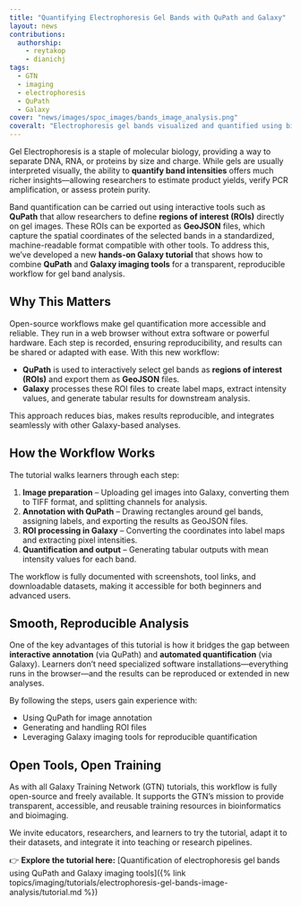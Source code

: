 ```yaml
---
title: "Quantifying Electrophoresis Gel Bands with QuPath and Galaxy"
layout: news
contributions:
  authorship:
    - reytakop
    - dianichj
tags:
  - GTN
  - imaging
  - electrophoresis
  - QuPath
  - Galaxy
cover: "news/images/spoc_images/bands_image_analysis.png"
coveralt: "Electrophoresis gel bands visualized and quantified using bioimaging workflows"
---
```


Gel Electrophoresis is a staple of molecular biology, providing a way to separate DNA, RNA, or proteins by size and charge. While gels are usually interpreted visually, the ability to **quantify band intensities** offers much richer insights—allowing researchers to estimate product yields, verify PCR amplification, or assess protein purity.

Band quantification can be carried out using interactive tools such as **QuPath** that allow researchers to define **regions of interest (ROIs)** directly on gel images. These ROIs can be exported as **GeoJSON** files, which capture the spatial coordinates of the selected bands in a standardized, machine-readable format compatible with other tools. To address this, we’ve developed a new **hands-on Galaxy tutorial** that shows how to combine **QuPath** and **Galaxy imaging tools** for a transparent, reproducible workflow for gel band analysis.

## Why This Matters
Open-source workflows make gel quantification more accessible and reliable. They run in a web browser without extra software or powerful hardware. Each step is recorded, ensuring reproducibility, and results can be shared or adapted with ease.
With this new workflow:

- **QuPath** is used to interactively select gel bands as **regions of interest (ROIs)** and export them as **GeoJSON** files.
- **Galaxy** processes these ROI files to create label maps, extract intensity values, and generate tabular results for downstream analysis.

This approach reduces bias, makes results reproducible, and integrates seamlessly with other Galaxy-based analyses.

## How the Workflow Works

The tutorial walks learners through each step:

1. **Image preparation** – Uploading gel images into Galaxy, converting them to TIFF format, and splitting channels for analysis.  
2. **Annotation with QuPath** – Drawing rectangles around gel bands, assigning labels, and exporting the results as GeoJSON files.  
3. **ROI processing in Galaxy** – Converting the coordinates into label maps and extracting pixel intensities.  
4. **Quantification and output** – Generating tabular outputs with mean intensity values for each band.  

The workflow is fully documented with screenshots, tool links, and downloadable datasets, making it accessible for both beginners and advanced users.

## Smooth, Reproducible Analysis

One of the key advantages of this tutorial is how it bridges the gap between **interactive annotation** (via QuPath) and **automated quantification** (via Galaxy). Learners don’t need specialized software installations—everything runs in the browser—and the results can be reproduced or extended in new analyses.

By following the steps, users gain experience with:  
- Using QuPath for image annotation  
- Generating and handling ROI files  
- Leveraging Galaxy imaging tools for reproducible quantification  

## Open Tools, Open Training

As with all Galaxy Training Network (GTN) tutorials, this workflow is fully open-source and freely available. It supports the GTN’s mission to provide transparent, accessible, and reusable training resources in bioinformatics and bioimaging.

We invite educators, researchers, and learners to try the tutorial, adapt it to their datasets, and integrate it into teaching or research pipelines.

👉 **Explore the tutorial here:** [Quantification of electrophoresis gel bands using QuPath and Galaxy imaging tools]({% link topics/imaging/tutorials/electrophoresis-gel-bands-image-analysis/tutorial.md %})
